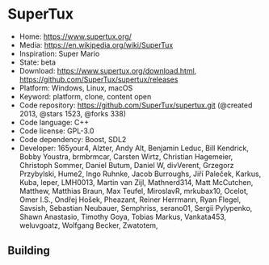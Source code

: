 # SuperTux

- Home: https://www.supertux.org/
- Media: https://en.wikipedia.org/wiki/SuperTux
- Inspiration: Super Mario
- State: beta
- Download: https://www.supertux.org/download.html, https://github.com/SuperTux/supertux/releases
- Platform: Windows, Linux, macOS
- Keyword: platform, clone, content open
- Code repository: https://github.com/SuperTux/supertux.git (@created 2013, @stars 1523, @forks 338)
- Code language: C++
- Code license: GPL-3.0
- Code dependency: Boost, SDL2
- Developer: 165your4, Alzter, Andy Alt, Benjamin Leduc, Bill Kendrick, Bobby Youstra, brmbrmcar, Carsten Wirtz, Christian Hagemeier, Christoph Sommer, Daniel Butum, Daniel W, divVerent, Grzegorz Przybylski, Hume2, Ingo Ruhnke, Jacob Burroughs, Jiří Paleček, Karkus, Kuba, leper, LMH0013, Martin van Zijl, Mathnerd314, Matt McCutchen, Matthew, Matthias Braun, Max Teufel, MiroslavR, mrkubax10, Ocelot, Omer I.S., Ondřej Hošek, Pheazant, Reiner Herrmann, Ryan Flegel, Savsish, Sebastian Neubauer, Semphriss, serano01, Sergii Pylypenko, Shawn Anastasio, Timothy Goya, Tobias Markus, Vankata453, weluvgoatz, Wolfgang Becker, Zwatotem, ‮

## Building
